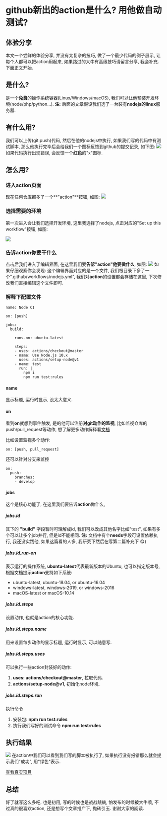 # github新出的action是什么? 用他做自动测试?

## 体验分享
本文一个尝鲜的体验分享, 并没有太复杂的技巧, 做了一个最少代码的例子展示, 让每个人都可以把action用起来, 如果路过的大牛有高级技巧请留言分享, 我会补充. 下面正文开始.

## 是什么?
是一个**免费**的操作系统容器(Linux/Windows/macOS), 我们可以让他预装开发环境(node/php/python...).
**注:** 后面的文章假设我们选了一台装有**nodejs的linux**服务器.

## 有什么用?
我们可以上传(git push)代码, 然后在他的nodejs中执行, 如果我们写的代码中有测试脚本, 那么他执行完毕后会给我们一个图标反馈到github的提交记录, 如下图:
![](https://ws1.sinaimg.cn/large/005IQkzXly1g5yxyb07p9j30ub04hdgk.jpg)
如果代码执行出现错误, 会反馈一个**红色**的"x"图标.

## 怎么用?

### 进入action页面
现在任何仓库都多了一个**"action"**按钮, 如图:
![](https://ws1.sinaimg.cn/large/005IQkzXly1g5yya6q3i4j30tz04h3ze.jpg)

### 选择需要的环境
第一次进入会让我们选择开发环境, 这里我选择了nodejs, 点击对应的"Set up this workflow"按钮, 如图:

![](https://ws1.sinaimg.cn/large/005IQkzXly1g5yyc4j0ufj315s0mygpr.jpg)

### 告诉action你要干什么
点击后我们进入了编辑界面, 在这里我们要**告诉"action"他要做什么**, 如图:
![](https://ws1.sinaimg.cn/large/005IQkzXly1g5yye17bamj30pl0gcdhk.jpg)
如果仔细观察你会发现: 这个编辑界面对应的是一个文件, 我们根目录下多了一个".github/workflows/nodejs.yml", 我们对**action**的设置都会存储在这里, 下次修改我们直接编辑这个文件即可.

### 解释下配置文件
``` shell
name: Node CI

on: [push]

jobs:
  build:

    runs-on: ubuntu-latest

    steps:
    - uses: actions/checkout@master
    - name: Use Node.js 10.x
      uses: actions/setup-node@v1
    - name: test
      run: |
        npm i
        npm run test:rules

```
#### name
显示标题, 运行时显示, 没太大意义.

#### on
看到**on**就想到事件触发, 是的他可以注册**对git动作的监视**, 比如监视仓库的push/pull_request等动作, 想了解更多动作解释看[文档](https://help.github.com/en/articles/events-that-trigger-workflows)

比如设置监视多个动作:
``` shell
on: [push, pull_request]
```

还可以针对分支来监控
``` shell
on:
  push:
    branches:
    - develop
```

#### jobs
这个是核心功能了, 在这里我们要告诉**action**做什么, 


##### jobs.id
其下的 **"build"** 字段暂时可理解成id, 我们可以改成其他名字比如"test", 如果有多个可以让多个job并行, 但是id不能相同.
**注:** 文档中有个**needs**字段可设置依赖执行, 我还没实践他, 如果这篇看的人多, 我研究下然后在写第二篇补充下 😋)

##### jobs.id.run-on
表示运行的操作系统, **ubuntu-latest**代表最新版本的Ubuntu, 也可以指定版本号, 根据文档提示**action**支持如下系统:
- ubuntu-latest, ubuntu-18.04, or ubuntu-16.04
- windows-latest, windows-2019, or windows-2016
- macOS-latest or macOS-10.14

##### jobs.id.steps 
设置动作, 也就是action的核心功能.

##### jobs.id.steps.name
用来设置每步动作的显示标题, 运行时显示, 可以随意写.

##### jobs.id.steps.uses
可以执行一些action封装好的动作:
1. **uses: actions/checkout@master**, 拉取代码.
2. **actions/setup-node@v1**, 初始化node环境.

##### jobs.id.steps.run
执行命令
1. 安装包: **npm run test:rules**
2. 执行我们写好的测试命令 **npm run test:rules**


## 执行结果
![](https://ws1.sinaimg.cn/large/005IQkzXgy1g5z0fnd086j31ha0czdh7.jpg)
在action中我们可以看到我们写的脚本被执行了, 如果执行没有报错那么就会提示我们"成功", 用"绿色"表示.

[查看真实项目](https://github.com/any86/any-rule/commit/2ab7e59b08d54a917e771b53c2af0ca021feba39/checks)

## 总结
好了就写这么多吧, 也是初用, 写的时候也是战战兢兢, 怕发布的时候被大牛喷, 不过真的很喜欢action, 还是想写个文章推广下, 抛砖引玉. 谢谢大家的阅读.

